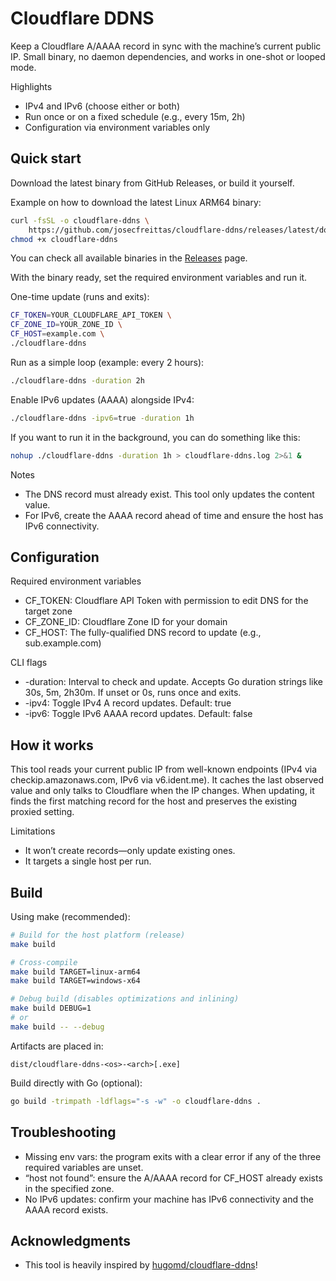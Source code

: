 # Cloudflare DDNS

Keep a Cloudflare A/AAAA record in sync with the machine’s current public IP. Small binary, no daemon dependencies, and works in one-shot or looped mode.

Highlights
- IPv4 and IPv6 (choose either or both)
- Run once or on a fixed schedule (e.g., every 15m, 2h)
- Configuration via environment variables only

## Quick start

Download the latest binary from GitHub Releases, or build it yourself.

Example on how to download the latest Linux ARM64 binary:

```bash
curl -fsSL -o cloudflare-ddns \
	https://github.com/josecfreittas/cloudflare-ddns/releases/latest/download/cloudflare-ddns-linux-arm64
chmod +x cloudflare-ddns
```

You can check all available binaries in the [Releases](https://github.com/josecfreittas/cloudflare-ddns/releases) page.



With the binary ready, set the required environment variables and run it.

One-time update (runs and exits):

```bash
CF_TOKEN=YOUR_CLOUDFLARE_API_TOKEN \
CF_ZONE_ID=YOUR_ZONE_ID \
CF_HOST=example.com \
./cloudflare-ddns
```

Run as a simple loop (example: every 2 hours):

```bash
./cloudflare-ddns -duration 2h
```

Enable IPv6 updates (AAAA) alongside IPv4:

```bash
./cloudflare-ddns -ipv6=true -duration 1h
```

If you want to run it in the background, you can do something like this:
```bash
nohup ./cloudflare-ddns -duration 1h > cloudflare-ddns.log 2>&1 &
```

Notes
- The DNS record must already exist. This tool only updates the content value.
- For IPv6, create the AAAA record ahead of time and ensure the host has IPv6 connectivity.

## Configuration

Required environment variables
- CF_TOKEN: Cloudflare API Token with permission to edit DNS for the target zone
- CF_ZONE_ID: Cloudflare Zone ID for your domain
- CF_HOST: The fully-qualified DNS record to update (e.g., sub.example.com)

CLI flags
- -duration: Interval to check and update. Accepts Go duration strings like 30s, 5m, 2h30m. If unset or 0s, runs once and exits.
- -ipv4: Toggle IPv4 A record updates. Default: true
- -ipv6: Toggle IPv6 AAAA record updates. Default: false

## How it works

This tool reads your current public IP from well-known endpoints (IPv4 via checkip.amazonaws.com, IPv6 via v6.ident.me). It caches the last observed value and only talks to Cloudflare when the IP changes. When updating, it finds the first matching record for the host and preserves the existing proxied setting.

Limitations
- It won’t create records—only update existing ones.
- It targets a single host per run.

## Build

Using make (recommended):

```bash
# Build for the host platform (release)
make build

# Cross-compile
make build TARGET=linux-arm64
make build TARGET=windows-x64

# Debug build (disables optimizations and inlining)
make build DEBUG=1
# or
make build -- --debug
```

Artifacts are placed in:
```
dist/cloudflare-ddns-<os>-<arch>[.exe]
```

Build directly with Go (optional):

```bash
go build -trimpath -ldflags="-s -w" -o cloudflare-ddns .
```

## Troubleshooting

- Missing env vars: the program exits with a clear error if any of the three required variables are unset.
- “host not found”: ensure the A/AAAA record for CF_HOST already exists in the specified zone.
- No IPv6 updates: confirm your machine has IPv6 connectivity and the AAAA record exists.

## Acknowledgments

- This tool is heavily inspired by [hugomd/cloudflare-ddns](https://github.com/hugomd/cloudflare-ddns)!

